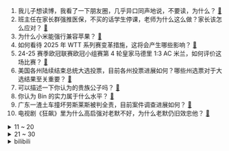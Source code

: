 1. 我儿子想读博，我看了一下朋友圈，几乎异口同声地说，不要读，为什么？ [:link:](https://www.zhihu.com/question/2870626759)
2. 班主任在家长群强推医保，不买的话学生停课，老师为什么这么做？家长该怎么应对？ [:link:](https://www.zhihu.com/question/3193324645)
3. 为什么小米能强行兼容苹果？ [:link:](https://www.zhihu.com/question/2887093068)
4. 如何看待 2025 年 WTT 系列赛变革措施，这将会产生哪些影响？ [:link:](https://www.zhihu.com/question/3215504550)
5. 24-25 赛季欧冠联赛欧冠小组赛第 4 轮皇家马德里 1:3 AC 米兰，如何评价这场比赛？ [:link:](https://www.zhihu.com/question/3269770347)
6. 美国各州陆续结束总统大选投票，目前各州投票进展如何？哪些州选票对于大选结果至关重要？ [:link:](https://www.zhihu.com/question/3292173306)
7. 可以描述一下你认为的贵族公子吗？ [:link:](https://www.zhihu.com/question/611591112)
8. 你认为 Bin 的实力属于什么水平？ [:link:](https://www.zhihu.com/question/665393610)
9. 广东一渣土车撞坏劳斯莱斯被判全责，目前案件调查进展如何？ [:link:](https://www.zhihu.com/question/3245663353)
10. 电视剧《狂飙》里为什么高启强对老默不好，为什么老默仍旧效忠他？ [:link:](https://www.zhihu.com/question/580945840)
<details>
<summary>11 ~ 20</summary>

11. 董明珠直播中训下属，俞敏洪打圆场，如何看待此事？董明珠管理风格对员工和企业有什么影响？ [:link:](https://www.zhihu.com/question/3197272301)
12. 100辆有充足资源的红警基地车能否统一现在的地球？ [:link:](https://www.zhihu.com/question/626552201)
13. 美国史上最势均力敌总统选举，选举结果或延迟公布，哪些因素将决定最终结果？ [:link:](https://www.zhihu.com/question/3233115837)
14. 如何评价殷桃、王骁主演的电视剧《凡人歌》? [:link:](https://www.zhihu.com/question/665698262)
15. LPL明年真的会断崖式失去关注度吗？ [:link:](https://www.zhihu.com/question/3092810874)
16. 美国民众真的理解特朗普和哈里斯分别的政治主张吗？在投票中是否其他因素影响更大？ [:link:](https://www.zhihu.com/question/2902612739)
17. 不多想就会过得开心是怎么回事？ [:link:](https://www.zhihu.com/question/2990090605)
18. 美国大选正式开始，投票何时结束？结果何时能公布？ [:link:](https://www.zhihu.com/question/3186246267)
19. 宋代和明代哪个朝代老百姓生活水平较高？ [:link:](https://www.zhihu.com/question/668394289)
20. 为什么我们讨论原生家庭时，大多数都在讨论它的负面影响？我们该如何正确、全面地对待和认识原生家庭的影响？ [:link:](https://www.zhihu.com/question/1788673259)
</details>
<details>
<summary>21 ~ 30</summary>

21. 一个把最多二十两重的固体转变成猪的五花肉的超能力，或三百万美金，你想选哪一个，选了之后要怎样去用？ [:link:](https://www.zhihu.com/question/3041775392)
22. 24-25 赛季NBA常规赛湖人 103:115 活塞，浓眉37分，如何评价这场比赛？ [:link:](https://www.zhihu.com/question/3183420206)
23. 自费参加马拉松，你认为怎么做才算跑「回本儿」？ [:link:](https://www.zhihu.com/question/653110892)
24. 武士刀报废率这么高，能不能设计一种可以快速拆卸更换刀条的新型武士刀呢？ [:link:](https://www.zhihu.com/question/2938421664)
25. 为什么这么多国家教练都说樊振东是一个很有天赋的选手，他的天赋体现在哪些方面？ [:link:](https://www.zhihu.com/question/295561961)
26. c 语言多重指针在实际使用中有哪些奇技淫巧吗？ [:link:](https://www.zhihu.com/question/2546858282)
27. 如何评价「一个优秀的程序员应该能够只用键盘完成工作，因为用鼠标会浪费时间降低效率」的观点? [:link:](https://www.zhihu.com/question/2880253021)
28. 24-25 赛季NBA常规赛勇士 125:112 奇才，库里24分，如何评价这场比赛？ [:link:](https://www.zhihu.com/question/3182746122)
29. 为什么有人说「获取学历的速度赶不上学历贬值的速度」？ [:link:](https://www.zhihu.com/question/2574568487)
30. 商业史上有哪些降维打击的经典案例？ [:link:](https://www.zhihu.com/question/62241319)
</details><details>
<summary>bilibili</summary>

</details>